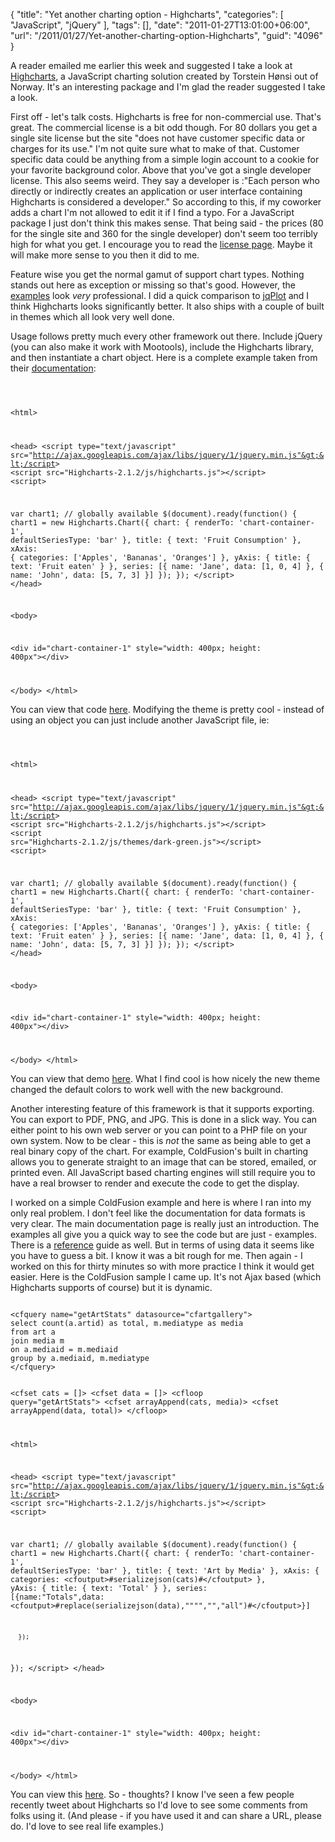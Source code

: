 {
	"title": "Yet another charting option - Highcharts",
	"categories": [
		"JavaScript",
		"jQuery"
	],
	"tags": [],
	"date": "2011-01-27T13:01:00+06:00",
	"url": "/2011/01/27/Yet-another-charting-option-Highcharts",
	"guid": "4096"
}

A reader emailed me earlier this week and suggested I take a look at <a href="http://www.highcharts.com/">Highcharts</a>, a JavaScript charting solution created by  Torstein Hønsi out of Norway. It's an interesting package and I'm glad the reader suggested I take a look.
<!--more-->
<p/>

First off - let's talk costs. Highcharts is free for non-commercial use. That's great. The commercial license is a bit odd though. For 80 dollars you get a single site license but the site "does not have customer specific data or charges for its use." I'm not quite sure what to make of that. Customer specific data could be anything from a simple login account to a cookie for your favorite background color. Above that you've got a single developer license. This also seems weird. They say a developer is :"Each person who directly or indirectly creates an application or user interface containing Highcharts is considered a developer." So according to this, if my coworker adds a chart I'm not allowed to edit it if I find a typo. For a JavaScript package I just don't think this makes sense. That being said - the prices (80 for the single site and 360 for the single developer) don't seem too terribly high for what you get. I encourage you to read the <a href="http://www.highcharts.com/license">license page</a>. Maybe it will make more sense to you then it did to me. 

<p/>

Feature wise you get the normal gamut of support chart types. Nothing stands out here as exception or missing so that's good. However, the <a href="http://www.highcharts.com/demo/">examples</a> look <i>very</i> professional. I did a quick comparison to <a href="http://www.jqplot.com/">jqPlot</a> and I think Highcharts looks significantly better. It also ships with a couple of built in themes which all look very well done.

<p/>

Usage follows pretty much every other framework out there. Include jQuery (you can also make it work with Mootools), include the Highcharts library, and then instantiate a chart object. Here is a complete example taken from their <a href="http://www.highcharts.com/documentation/how-to-use">documentation</a>:

<p/>

<code>

&lt;html&gt;

&lt;head&gt;
&lt;script type="text/javascript" src="http://ajax.googleapis.com/ajax/libs/jquery/1/jquery.min.js"&gt;&lt;/script&gt;
&lt;script src="Highcharts-2.1.2/js/highcharts.js"&gt;&lt;/script&gt;
&lt;script&gt;

var chart1; // globally available
$(document).ready(function() {
      chart1 = new Highcharts.Chart({
         chart: {
            renderTo: 'chart-container-1',
            defaultSeriesType: 'bar'
         },
         title: {
            text: 'Fruit Consumption'
         },
         xAxis: {
            categories: ['Apples', 'Bananas', 'Oranges']
         },
         yAxis: {
            title: {
               text: 'Fruit eaten'
            }
         },
         series: [{
            name: 'Jane',
            data: [1, 0, 4]
         }, {
            name: 'John',
            data: [5, 7, 3]
         }]
      });
});
&lt;/script&gt;
&lt;/head&gt;

&lt;body&gt;

&lt;div id="chart-container-1" style="width: 400px; height: 400px"&gt;&lt;/div&gt;

&lt;/body&gt;
&lt;/html&gt;
</code>

<p/>

You can view that code <a href="http://www.raymondcamden.com/demos/jan272011/test1.html">here</a>. Modifying the theme is pretty cool - instead of using an object you can just include another JavaScript file, ie:

<p/>

<code>

&lt;html&gt;

&lt;head&gt;
&lt;script type="text/javascript" src="http://ajax.googleapis.com/ajax/libs/jquery/1/jquery.min.js"&gt;&lt;/script&gt;
&lt;script src="Highcharts-2.1.2/js/highcharts.js"&gt;&lt;/script&gt;
&lt;script src="Highcharts-2.1.2/js/themes/dark-green.js"&gt;&lt;/script&gt;
&lt;script&gt;

var chart1; // globally available
$(document).ready(function() {
      chart1 = new Highcharts.Chart({
         chart: {
            renderTo: 'chart-container-1',
            defaultSeriesType: 'bar'
         },
         title: {
            text: 'Fruit Consumption'
         },
         xAxis: {
            categories: ['Apples', 'Bananas', 'Oranges']
         },
         yAxis: {
            title: {
               text: 'Fruit eaten'
            }
         },
         series: [{
            name: 'Jane',
            data: [1, 0, 4]
         }, {
            name: 'John',
            data: [5, 7, 3]
         }]
      });
});
&lt;/script&gt;
&lt;/head&gt;

&lt;body&gt;

&lt;div id="chart-container-1" style="width: 400px; height: 400px"&gt;&lt;/div&gt;

&lt;/body&gt;
&lt;/html&gt;
</code>

<p>

You can view that demo <a href="http://www.coldfusionjedi.com/demos/jan272011/test2.html">here</a>. What I find cool is how nicely the new theme changed the default colors to work well with the new background.

<p>

Another interesting feature of this framework is that it supports exporting. You can export to PDF, PNG, and JPG. This is done in a slick way. You can either point to his own web server or you can point to a PHP file on your own system. Now to be clear - this is <i>not</i> the same as being able to get a real binary copy of the chart. For example, ColdFusion's built in charting allows you to generate straight to an image that can be stored, emailed, or printed even. All JavaScript based charting engines will still require you to have a real browser to render and execute the code to get the display. 

<p>

I worked on a simple ColdFusion example and here is where I ran into my only real problem. I don't feel like the documentation for data formats is very clear. The main documentation page is really just an introduction. The examples all give you a quick way to see the code but are just - examples. There is a <a href="http://www.highcharts.com/ref/">reference</a> guide as well. But in terms of using data it seems like you have to guess a bit. I know it was a bit rough for me. Then again - I worked on this for thirty minutes so with more practice I think it would get easier. Here is the ColdFusion sample I came up. It's not Ajax based (which Highcharts supports of course) but it is dynamic.

<p>

<code>
&lt;cfquery name="getArtStats" datasource="cfartgallery"&gt;
select count(a.artid) as total, m.mediatype as media
from art a 
join media m 
on a.mediaid = m.mediaid
group by a.mediaid, m.mediatype
&lt;/cfquery&gt;

&lt;cfset cats = []&gt;
&lt;cfset data = []&gt;
&lt;cfloop query="getArtStats"&gt;
	&lt;cfset arrayAppend(cats, media)&gt;
	&lt;cfset arrayAppend(data, total)&gt;
&lt;/cfloop&gt;

&lt;html&gt;

&lt;head&gt;
&lt;script type="text/javascript" src="http://ajax.googleapis.com/ajax/libs/jquery/1/jquery.min.js"&gt;&lt;/script&gt;
&lt;script src="Highcharts-2.1.2/js/highcharts.js"&gt;&lt;/script&gt;
&lt;script&gt;

var chart1; // globally available
$(document).ready(function() {
      chart1 = new Highcharts.Chart({
         chart: {
            renderTo: 'chart-container-1',
            defaultSeriesType: 'bar'
         },
         title: {
            text: 'Art by Media'
         },
         xAxis: {
            categories: &lt;cfoutput&gt;#serializejson(cats)#&lt;/cfoutput&gt;
         },
         yAxis: {
            title: {
               text: 'Total'
            }
         },
         series: [{name:"Totals",data:&lt;cfoutput&gt;#replace(serializejson(data),"""","","all")#&lt;/cfoutput&gt;}]

      });
});
&lt;/script&gt;
&lt;/head&gt;

&lt;body&gt;

&lt;div id="chart-container-1" style="width: 400px; height: 400px"&gt;&lt;/div&gt;

&lt;/body&gt;
&lt;/html&gt;
</code>

<p>

You can view this <a href="http://www.coldfusionjedi.com/demos/jan272011/test3.cfm">here</a>. So - thoughts? I know I've seen a few people recently tweet about Highcharts so I'd love to see some comments from folks using it. (And please - if you have used it and can share a URL, please do. I'd love to see real life examples.)